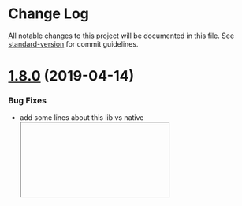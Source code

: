 # Change Log

All notable changes to this project will be documented in this file. See [standard-version](https://github.com/conventional-changelog/standard-version) for commit guidelines.

# [1.8.0](https://github.com/svenanders/react-iframe/compare/v1.7.16...v1.8.0) (2019-04-14)


### Bug Fixes

* add some lines about this lib vs native <iframe> ([e64bd0a](https://github.com/svenanders/react-iframe/commit/e64bd0a))


### Features

* deprecates attributes according to HTML5 spec, sets new default values ([e1c6a62](https://github.com/svenanders/react-iframe/commit/e1c6a62))



## [1.7.16](https://github.com/svenanders/react-iframe/compare/v1.7.15...v1.7.16) (2019-04-14)


### Bug Fixes

* actually add the new loading property ([df1dcdd](https://github.com/svenanders/react-iframe/commit/df1dcdd))



## [1.7.15](https://github.com/svenanders/react-iframe/compare/v1.7.14...v1.7.15) (2019-04-14)


### Bug Fixes

* compile to es5 ([aa6620a](https://github.com/svenanders/react-iframe/commit/aa6620a))



## [1.7.14](https://github.com/svenanders/react-iframe/compare/v1.7.13...v1.7.14) (2019-04-14)



## [1.7.13](https://github.com/svenanders/react-iframe/compare/v1.7.12...v1.7.13) (2019-04-14)


### Bug Fixes

* embarrassing typo ([a26de77](https://github.com/svenanders/react-iframe/commit/a26de77))



## [1.7.12](https://github.com/svenanders/react-iframe/compare/v1.7.11...v1.7.12) (2019-04-14)


### Bug Fixes

* add loading and target attributes ([9577409](https://github.com/svenanders/react-iframe/commit/9577409))



## [1.7.11](https://github.com/svenanders/react-iframe/compare/v1.7.10...v1.7.11) (2019-04-11)



## [1.7.10](https://github.com/svenanders/react-iframe/compare/v1.7.9...v1.7.10) (2019-04-11)



## [1.7.9](https://github.com/svenanders/react-iframe/compare/v1.7.8...v1.7.9) (2019-04-11)



## [1.7.8](https://github.com/svenanders/react-iframe/compare/v1.7.7...v1.7.8) (2019-04-11)



## [1.7.7](https://github.com/svenanders/react-iframe/compare/v1.0.1...v1.7.7) (2019-04-11)



## [1.7.6](https://github.com/svenanders/react-iframe/compare/v1.0.1...v1.7.6) (2019-04-11)



<a name="1.7.4"></a>
## [1.7.4](https://github.com/svenanders/react-iframe/compare/v1.7.3...v1.7.4) (2019-04-10)



<a name="1.7.3"></a>
## [1.7.3](https://github.com/svenanders/react-iframe/compare/v1.7.2...v1.7.3) (2019-04-10)



<a name="1.7.2"></a>
## [1.7.2](https://github.com/svenanders/react-iframe/compare/v1.7.1...v1.7.2) (2019-04-10)



<a name="1.7.1"></a>
## [1.7.1](https://github.com/svenanders/react-iframe/compare/v1.7.0...v1.7.1) (2019-04-10)



<a name="1.7.0"></a>
# [1.7.0](https://github.com/svenanders/react-iframe/compare/v1.6.3...v1.7.0) (2019-04-10)



<a name="1.6.3"></a>
## [1.6.3](https://github.com/svenanders/react-iframe/compare/v1.6.2...v1.6.3) (2019-04-10)



<a name="1.6.2"></a>
## [1.6.2](https://github.com/svenanders/react-iframe/compare/v1.6.1...v1.6.2) (2019-04-09)



<a name="1.6.1"></a>
## [1.6.1](https://github.com/svenanders/react-iframe/compare/v1.6.0...v1.6.1) (2019-04-09)



<a name="1.6.0"></a>
# [1.6.0](https://github.com/svenanders/react-iframe/compare/v1.5.3...v1.6.0) (2019-04-09)



<a name="1.5.3"></a>
## [1.5.3](https://github.com/svenanders/react-iframe/compare/v1.5.2...v1.5.3) (2019-04-09)



<a name="1.5.2"></a>
## [1.5.2](https://github.com/svenanders/react-iframe/compare/v1.5.0...v1.5.2) (2019-04-09)


### Bug Fixes

* add scrolling prop ([dc376bb](https://github.com/svenanders/react-iframe/commit/dc376bb))



<a name="1.5.0"></a>
# [1.5.0](https://github.com/svenanders/react-iframe/compare/v1.4.1...v1.5.0) (2019-02-20)



<a name="1.4.1"></a>
## [1.4.1](https://github.com/svenanders/react-iframe/compare/v1.3.3...v1.4.1) (2019-02-20)


### Bug Fixes

* merge PR from colmbrady, and update outdated dependencies ([67fa144](https://github.com/svenanders/react-iframe/commit/67fa144))



<a name="1.4.0"></a>
# [1.4.0](https://github.com/svenanders/react-iframe/compare/v1.3.4...v1.4.0) (2019-02-08)



<a name="1.3.4"></a>
## [1.3.4](https://github.com/svenanders/react-iframe/compare/v1.3.3...v1.3.4) (2019-02-08)



<a name="1.3.3"></a>
## [1.3.3](https://github.com/svenanders/react-iframe/compare/v1.3.2...v1.3.3) (2018-09-30)



<a name="1.3.2"></a>
## [1.3.2](https://github.com/svenanders/react-iframe/compare/v1.3.1...v1.3.2) (2018-09-27)



<a name="1.3.1"></a>
## [1.3.1](https://github.com/svenanders/react-iframe/compare/v1.3.0...v1.3.1) (2018-09-27)



<a name="1.3.0"></a>
# [1.3.0](https://github.com/svenanders/react-iframe/compare/v1.2.1...v1.3.0) (2018-09-12)



<a name="1.2.1"></a>
## [1.2.1](https://github.com/svenanders/react-iframe/compare/v1.2.0...v1.2.1) (2018-09-12)



<a name="1.2.0"></a>
# [1.2.0](https://github.com/svenanders/react-iframe/compare/v1.1.2...v1.2.0) (2018-06-21)



<a name="1.1.2"></a>
## [1.1.2](https://github.com/svenanders/react-iframe/compare/v1.1.1...v1.1.2) (2018-06-21)



<a name="1.1.0"></a>
# [1.1.0](https://github.com/svenanders/react-iframe/compare/v1.0.13...v1.1.0) (2017-11-07)



<a name="1.0.13"></a>
## [1.0.13](https://github.com/svenanders/react-iframe/compare/v1.0.10...v1.0.13) (2017-11-07)



<a name="1.0.12"></a>
## [1.0.12](https://github.com/svenanders/react-iframe/compare/v1.0.11...v1.0.12) (2017-11-07)



<a name="1.0.11"></a>
## [1.0.11](https://github.com/svenanders/react-iframe/compare/v1.0.10...v1.0.11) (2017-11-07)



<a name="1.0.10"></a>
## [1.0.10](https://github.com/svenanders/react-iframe/compare/v1.0.9...v1.0.10) (2017-11-07)



<a name="1.0.9"></a>
## [1.0.9](https://github.com/svenanders/react-iframe/compare/v1.0.8...v1.0.9) (2017-11-07)



<a name="1.0.8"></a>
## [1.0.8](https://github.com/svenanders/react-iframe/compare/v0.0.4...v1.0.8) (2017-11-07)



<a name="1.0.7"></a>
## [1.0.7](https://github.com/svenanders/react-iframe/compare/v0.0.4...v1.0.7) (2017-11-07)
